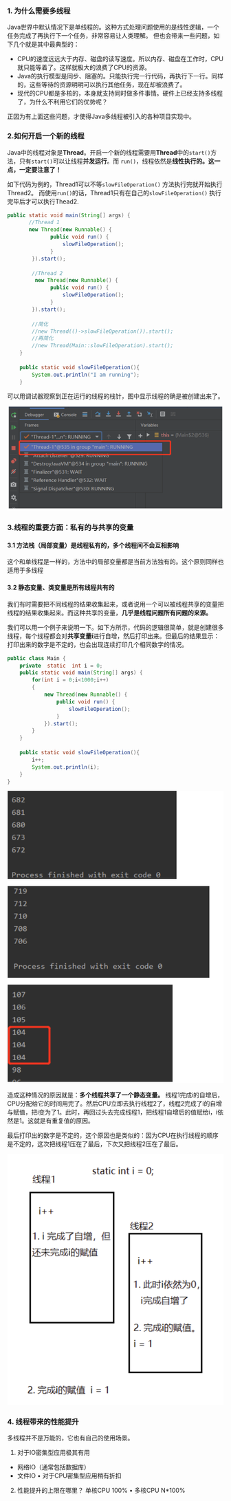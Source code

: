 ### 1. 为什么需要多线程
Java世界中默认情况下是单线程的。这种方式处理问题使用的是线性逻辑，一个任务完成了再执行下一个任务，非常容易让人类理解。
但也会带来一些问题，如下几个就是其中最典型的：

- CPU的速度远远大于内存、磁盘的读写速度。所以内存、磁盘在工作时，CPU就只能等着了。这样就极大的浪费了CPU的资源。
- Java的执行模型是同步、阻塞的。只能执行完一行代码，再执行下一行。同样的，这些等待的资源明明可以执行其他任务，现在却被浪费了。
- 现代的CPU都是多核的，本身就支持同时做多件事情。硬件上已经支持多线程了，为什么不利用它们的优势呢？ 
   
正因为有上面这些问题，才使得Java多线程被引入的各种项目实现中。


### 2.如何开启一个新的线程
Java中的线程对象是**Thread**。开启一个新的线程需要用**Thread**中的`start()`方法，只有`start()`可以让线程**并发运行**。而 `run()`，线程依然是**线性执行的。这一点，一定要注意了！**

如下代码为例的，Thread1可以不等`slowFileOperation()` 方法执行完就开始执行Thread2。 而使用`run()`的话，Thread1只有在自己的`slowFileOperation()` 执行完毕后才可以执行Thead2.

```java
public static void main(String[] args) {
       //Thread 1
       new Thread(new Runnable() {
              public void run() {
                  slowFileOperation();
              }
        }).start();
        
        //Thread 2
         new Thread(new Runnable() {
              public void run() {
                  slowFileOperation();
              }
        }).start();
        
        //简化
        //new Thread(()->slowFileOperation()).start();
        //再简化
        //new Thread(Main::slowFileOperation).start();
    }

    public static void slowFileOperation(){
        System.out.println("I am running");
    }

```

可以用调试器观察到正在运行的线程的栈针，图中显示线程的确是被创建出来了。

![线程栈针](../resource/线程栈针.png)


### 3.线程的重要方面：私有的与共享的变量

#### 3.1 方法栈（局部变量）是线程私有的，多个线程间不会互相影响
这个和单线程是一样的，方法中的局部变量都是当前方法独有的。这个原则同样也适用于多线程


#### 3.2 静态变量、类变量是所有线程共有的
我们有时需要把不同线程的结果收集起来，或者说用一个可以被线程共享的变量把线程的结果收集起来。而这种共享的变量，**几乎是线程问题所有问题的来源。**

我们可以用一个例子来说明一下。如下方所示，代码的逻辑很简单，就是创建很多线程，每个线程都会对**共享变量i**进行自增，然后打印出来。但最后的结果显示：打印出来的数字是不定的，也会出现连续打印几个相同数字的情况。

```java
public class Main {
    private  static  int i = 0;
    public static void main(String[] args) {
        for(int i = 0;i<1000;i++)
        {
            new Thread(new Runnable() {
                public void run() {
                    slowFileOperation();
                }
            }).start();
        }
    }

    public static void slowFileOperation(){
        i++;
        System.out.println(i);
    }
}
```


![多线程共享静态变量](../resource/多线程共享静态变量.png)

造成这种情况的原因就是：**多个线程共享了一个静态变量。** 线程1完成i的自增后，CPU分配给它的时间用完了。然后CPU立即去执行线程2了，线程2完成了i的自增与赋值，把i变为了1。此时，再回过头去完成线程1，把线程1自增后的值赋给i，i依然是1。这就是有重复值的原因。

最后打印出的数字是不定的，这个原因也是类似的：因为CPU在执行线程的顺序是不定的，这次把线程1压在了最后，下次又把线程2压在了最后。

![多线程共享静态变量分析](../resource/多线程共享静态变量分析.png)


### 4. 线程带来的性能提升
多线程并不是万能的，它也有自己的使用场景。

1. 对于IO密集型应⽤极其有⽤ 
- ⽹络IO（通常包括数据库） 
- ⽂件IO • 对于CPU密集型应⽤稍有折扣 

2. 性能提升的上限在哪⾥？ 
 单核CPU 100% • 多核CPU N*100%


